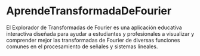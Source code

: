 # AprendeTransformadaDeFourier
El Explorador de Transformadas de Fourier es una aplicación educativa interactiva diseñada para ayudar a estudiantes y profesionales a visualizar y comprender mejor las transformadas de Fourier de diversas funciones comunes en el procesamiento de señales y sistemas lineales.
